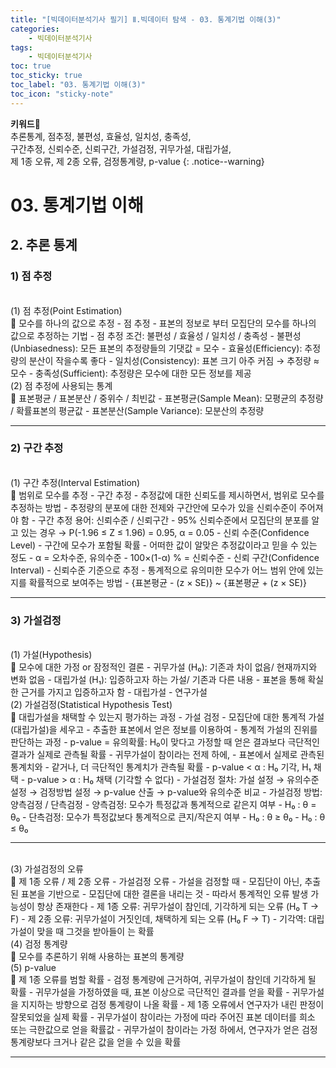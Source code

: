 ```yaml
---
title: "[빅데이터분석기사 필기] Ⅱ.빅데이터 탐색 - 03. 통계기법 이해(3)"
categories:
    - 빅데이터분석기사
tags:
    - 빅데이터분석기사
toc: true
toc_sticky: true
toc_label: "03. 통계기법 이해(3)"
toc_icon: "sticky-note"
---
```


**키워드🔑**<br>
추론통계, 점추정, 불편성, 효율성, 일치성, 충족성, 
<br>구간추정, 신뢰수준, 신뢰구간, 가설검정, 귀무가설, 대립가설, 
<br>제 1종 오류, 제 2종 오류, 검정통계량, p-value
{: .notice--warning}

# 03. 통계기법 이해

## 2. 추론 통계

### 1) 점 추정

<br>
(1) 점 추정(Point Estimation)<br>
📌 모수를 하나의 값으로 추정
- 점 추정
    - 표본의 정보로 부터 모집단의 모수를 하나의 값으로 추정하는 기법
- 점 추정 조건: 불편성 / 효율성 / 일치성 / 충족성
    - 불편성(Unbiasedness): 모든 표본의 추정량들의 기댓값 = 모수
    - 효율성(Efficiency): 추정량의 분산이 작을수록 좋다
    - 일치성(Consistency): 표본 크기 아주 커짐 → 추정량 ≈ 모수
    - 충족성(Sufficient): 추정량은 모수에 대한 모든 정보를 제공

<br>
(2) 점 추정에 사용되는 통계<br>
📌 표본평균 / 표본분산 / 중위수 / 최빈값
- 표본평균(Sample Mean): 모평균의 추정량 / 확률표본의 평균값
- 표본분산(Sample Variance): 모분산의 추정량

---

### 2) 구간 추정

<br>
(1) 구간 추정(Interval Estimation)<br>
📌 범위로 모수를 추정
- 구간 추정
    - 추정값에 대한 신뢰도를 제시하면서, 범위로 모수를 추정하는 방법
    - 추정량의 분포에 대한 전제와 구간안에 모수가 있을 신뢰수준이 주어져야 함
- 구간 추정 용어: 신뢰수준 / 신뢰구간
    - 95% 신뢰수준에서 모집단의 분포를 알고 있는 경우 → P(-1.96 ≤ Z ≤ 1.96) = 0.95, α = 0.05
    - 신뢰 수준(Confidence Level)
        - 구간에 모수가 포함될 확률
        - 어떠한 값이 알맞은 추정값이라고 믿을 수 있는 정도
        - α = 오차수준, 유의수준
        - 100×(1-α) % = 신뢰수준
    - 신뢰 구간(Confidence Interval)
        - 신뢰수준 기준으로 추정
        - 통계적으로 유의미한 모수가 어느 범위 안에 있는지를 확률적으로 보여주는 방법
        - {표본평균 - (z × SE)} ~ {표본평균 + (z × SE)}

---

### 3) 가설검정

<br>
(1) 가설(Hypothesis)<br>
📌 모수에 대한 가정 or 잠정적인 결론
- 귀무가설 (H₀): 기존과 차이 없음/ 현재까지와 변화 없음
- 대립가설 (H₁): 입증하고자 하는 가설/ 기존과 다른 내용
    - 표본을 통해 확실한 근거를 가지고 입증하고자 함
    - 대립가설 - 연구가설

<br>
(2) 가설검정(Statistical Hypothesis Test)<br>
📌 대립가설을 채택할 수 있는지 평가하는 과정
- 가설 검정
    - 모집단에 대한 통계적 가설(대립가설)을 세우고
    - 추출한 표본에서 얻은 정보를 이용하여
    - 통계적 가설의 진위를 판단하는 과정
- p-value = 유의확률: H₀이 맞다고 가정할 때 얻은 결과보다 극단적인 결과가 실제로 관측될 확률
    - 귀무가설이 참이라는 전제 하에,
    - 표본에서 실제로 관측된 통계치와
    - 같거나, 더 극단적인 통계치가 관측될 확률
    - p-value < α : H₀ 기각, H₁ 채택
    - p-value > α : H₀ 채택 (기각할 수 없다)
- 가설검정 절차: 가설 설정 → 유의수준 설정 → 검정방법 설정 → p-value 산출 → p-value와 유의수준 비교
- 가설검정 방법: 양측검정 / 단측검정
    - 양측검정: 모수가 특정값과 통계적으로 같은지 여부
        - H₀ : θ = θ₀
    - 단측검정: 모수가 특정값보다 통계적으로 큰지/작은지 여부
        - H₀ : θ ≥ θ₀
        - H₀ : θ ≤ θ₀

---

<br>
(3) 가설검정의 오류<br>
📌 제 1종 오류 / 제 2종 오류
- 가설검정 오류
    - 가설을 검정할 때
    - 모집단이 아닌, 추출된 표본을 기반으로
    - 모집단에 대한 결론을 내리는 것
    - 따라서 통계적인 오류 발생 가능성이 항상 존재한다
- 제 1종 오류: 귀무가설이 참인데, 기각하게 되는 오류 (H₀ T → F)
- 제 2종 오류: 귀무가설이 거짓인데, 채택하게 되는 오류 (H₀ F → T)
- 기각역: 대립가설이 맞을 때 그것을 받아들이 는 확률

<br>
(4) 검정 통계량<br>
📌 모수를 추론하기 위해 사용하는 표본의 통계량

<br>
(5) p-value<br>
📌 제 1종 오류를 범할 확률
- 검정 통계량에 근거하여, 귀무가설이 참인데 기각하게 될 확률
- 귀무가설을 가정하였을 때, 표본 이상으로 극단적인 결과를 얻을 확률
- 귀무가설을 지지하는 방향으로 검정 통계량이 나올 확률
- 제 1종 오류에서 연구자가 내린 판정이 잘못되었을 실제 확률
- 귀무가설이 참이라는 가정에 따라 주어진 표본 데이터를 희소 또는 극한값으로 얻을 확률값
- 귀무가설이 참이라는 가정 하에서, 연구자가 얻은 검정통계량보다 크거나 같은 값을 얻을 수 있을 확률

---